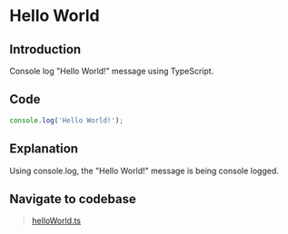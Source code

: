 # Hello World 

## Introduction
Console log "Hello World!" message using TypeScript.

## Code
```typescript
console.log('Hello World!');
```

## Explanation
Using console.log, the "Hello World!" message is being console logged.

## Navigate to codebase
> [helloWorld.ts](helloWorld.ts)
